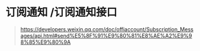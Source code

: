# 订阅通知 /订阅通知接口

> https://developers.weixin.qq.com/doc/offiaccount/Subscription_Messages/api.html#send%E5%8F%91%E9%80%81%E8%AE%A2%E9%98%85%E9%80%9A